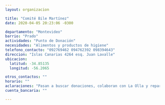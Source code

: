 ```yaml
---
layout: organizacion

title: "Comité Bile Martínez"
date: 2020-04-05 20:23:06 -0300

departamento: "Montevideo"
barrio: "Prado"
actividades: "Punto de Donación"
necesidades: "Alimentos y productos de higiene"
telefono_contacto: "092769462 094762392 098394643"
direccion: "Islas Canarias 4264 esq. Juan Lavalle"
ubicacion:
  latitud: -34.85135
  longitud: -56.2065

otros_contactos: ""
horario: ""
aclaraciones: "Pasan a buscar donaciones, colaboran con La Olla y reparten en zonas vulnerables"
cuenta_bancaria: ""

---
```

